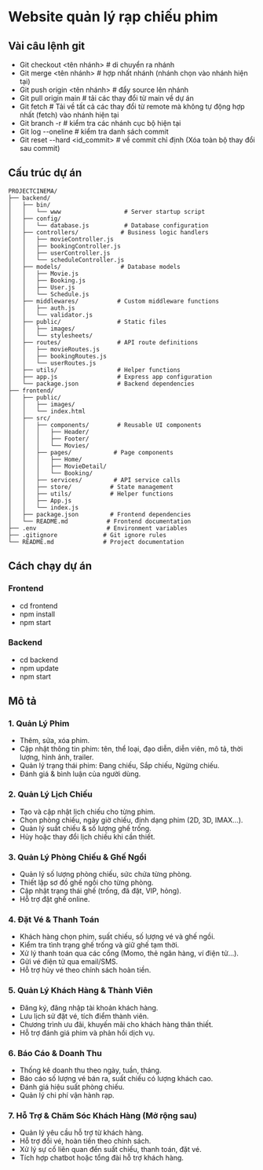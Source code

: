 # Website quản lý rạp chiếu phim

## Vài câu lệnh git
- Git checkout <tên nhánh> # di chuyển ra nhánh
- Git merge <tên nhánh> # hợp nhất nhánh (nhánh chọn vào nhánh hiện tại)
- Git push origin <tên nhánh> # đẩy source lên nhánh
- Git pull origin main # tải các thay đổi từ main về dự án
- Git fetch # Tải về tất cả các thay đổi từ remote mà không tự động hợp nhất (fetch) vào nhánh hiện tại
- Git branch -r # kiểm tra các nhánh cục bộ hiện tại
- Git log --oneline # kiểm tra danh sách commit
- Git reset --hard <id_commit> # về commit chỉ định (Xóa toàn bộ thay đổi sau commit)

## Cấu trúc dự án
```
PROJECTCINEMA/
├── backend/
│   ├── bin/
│   │   └── www                  # Server startup script
│   ├── config/
│   │   └── database.js          # Database configuration
│   ├── controllers/            # Business logic handlers
│   │   ├── movieController.js
│   │   ├── bookingController.js
│   │   ├── userController.js
│   │   └── scheduleController.js
│   ├── models/                 # Database models
│   │   ├── Movie.js
│   │   ├── Booking.js
│   │   ├── User.js
│   │   └── Schedule.js
│   ├── middlewares/           # Custom middleware functions
│   │   ├── auth.js
│   │   └── validator.js
│   ├── public/                # Static files
│   │   ├── images/
│   │   └── stylesheets/
│   ├── routes/                # API route definitions
│   │   ├── movieRoutes.js
│   │   ├── bookingRoutes.js
│   │   └── userRoutes.js
│   ├── utils/                 # Helper functions
│   ├── app.js                 # Express app configuration
│   └── package.json           # Backend dependencies
├── frontend/
│   ├── public/
│   │   ├── images/
│   │   └── index.html
│   ├── src/
│   │   ├── components/        # Reusable UI components
│   │   │   ├── Header/
│   │   │   ├── Footer/
│   │   │   └── Movies/
│   │   ├── pages/            # Page components
│   │   │   ├── Home/
│   │   │   ├── MovieDetail/
│   │   │   └── Booking/
│   │   ├── services/         # API service calls
│   │   ├── store/           # State management
│   │   ├── utils/           # Helper functions
│   │   ├── App.js
│   │   └── index.js
│   ├── package.json         # Frontend dependencies
│   └── README.md           # Frontend documentation
├── .env                    # Environment variables
├── .gitignore             # Git ignore rules
└── README.md              # Project documentation
```

## Cách chạy dự án
### Frontend
- cd frontend
- npm install
- npm start
### Backend
- cd backend
- npm update
- npm start

## Mô tả
### 1. Quản Lý Phim
- Thêm, sửa, xóa phim.
- Cập nhật thông tin phim: tên, thể loại, đạo diễn, diễn viên, mô tả, thời lượng, hình ảnh, trailer.
- Quản lý trạng thái phim: Đang chiếu, Sắp chiếu, Ngừng chiếu.
- Đánh giá & bình luận của người dùng.

### 2. Quản Lý Lịch Chiếu
- Tạo và cập nhật lịch chiếu cho từng phim.
- Chọn phòng chiếu, ngày giờ chiếu, định dạng phim (2D, 3D, IMAX...).
- Quản lý suất chiếu & số lượng ghế trống.
- Hủy hoặc thay đổi lịch chiếu khi cần thiết.

### 3. Quản Lý Phòng Chiếu & Ghế Ngồi
- Quản lý số lượng phòng chiếu, sức chứa từng phòng.
- Thiết lập sơ đồ ghế ngồi cho từng phòng.
- Cập nhật trạng thái ghế (trống, đã đặt, VIP, hỏng).
- Hỗ trợ đặt ghế online.

### 4. Đặt Vé & Thanh Toán
- Khách hàng chọn phim, suất chiếu, số lượng vé và ghế ngồi.
- Kiểm tra tình trạng ghế trống và giữ ghế tạm thời.
- Xử lý thanh toán qua các cổng (Momo, thẻ ngân hàng, ví điện tử...).
- Gửi vé điện tử qua email/SMS.
- Hỗ trợ hủy vé theo chính sách hoàn tiền.

### 5. Quản Lý Khách Hàng & Thành Viên
- Đăng ký, đăng nhập tài khoản khách hàng.
- Lưu lịch sử đặt vé, tích điểm thành viên.
- Chương trình ưu đãi, khuyến mãi cho khách hàng thân thiết.
- Hỗ trợ đánh giá phim và phản hồi dịch vụ.

### 6. Báo Cáo & Doanh Thu
- Thống kê doanh thu theo ngày, tuần, tháng.
- Báo cáo số lượng vé bán ra, suất chiếu có lượng khách cao.
- Đánh giá hiệu suất phòng chiếu.
- Quản lý chi phí vận hành rạp.

### 7. Hỗ Trợ & Chăm Sóc Khách Hàng (Mở rộng sau)
- Quản lý yêu cầu hỗ trợ từ khách hàng.
- Hỗ trợ đổi vé, hoàn tiền theo chính sách.
- Xử lý sự cố liên quan đến suất chiếu, thanh toán, đặt vé.
- Tích hợp chatbot hoặc tổng đài hỗ trợ khách hàng.

